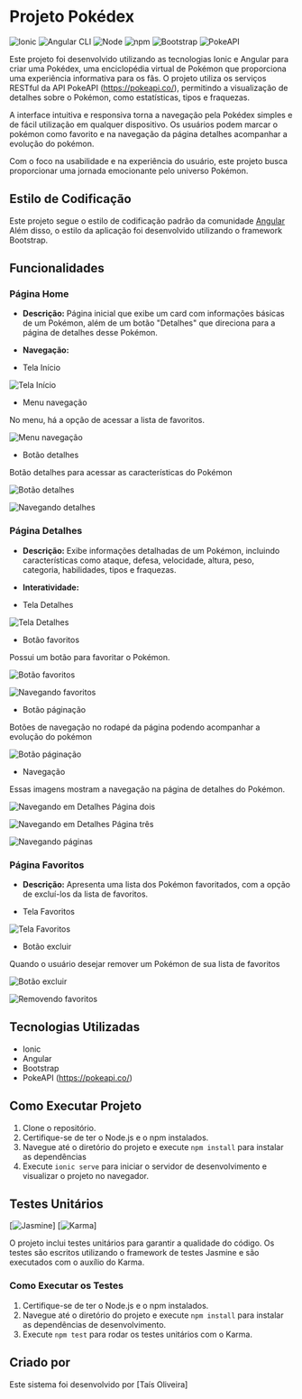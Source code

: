 # Projeto Pokédex

![Ionic](https://img.shields.io/badge/Ionic-7.2.0-blue.svg) ![Angular CLI](https://img.shields.io/badge/Angular_CLI-17.3.8-red.svg) ![Node](https://img.shields.io/badge/Node-18.17.0-green.svg) ![npm](https://img.shields.io/badge/npm-10.4.0-red.svg) ![Bootstrap](https://img.shields.io/badge/Bootstrap-5.3.3-blueviolet.svg) ![PokeAPI](https://img.shields.io/badge/PokeAPI-RESTful-9cf.svg)

Este projeto foi desenvolvido utilizando as tecnologias Ionic e Angular para criar uma Pokédex, uma enciclopédia virtual de Pokémon que proporciona uma experiência informativa para os fãs. O projeto utiliza os serviços RESTful da API PokeAPI (https://pokeapi.co/), permitindo a visualização de detalhes sobre o Pokémon, como estatísticas, tipos e fraquezas.

A interface intuitiva e responsiva torna a navegação pela Pokédex simples e de fácil utilização em qualquer dispositivo. Os usuários podem marcar o pokémon como favorito e na navegação da página detalhes acompanhar a evolução do pokémon.

Com o foco na usabilidade e na experiência do usuário, este projeto busca proporcionar uma jornada emocionante pelo universo Pokémon.

## Estilo de Codificação

Este projeto segue o estilo de codificação padrão da comunidade [Angular](https://angular.io/guide/styleguide) Além disso, o estilo da aplicação foi desenvolvido utilizando o framework Bootstrap.

## Funcionalidades

### Página Home

- **Descrição:** Página inicial que exibe um card com informações básicas de um Pokémon, além de um botão "Detalhes" que direciona para a página de detalhes desse Pokémon.

- **Navegação:** 

- Tela Início

![Tela Início](assets/imgs/home.png)

- Menu navegação

No menu, há a opção de acessar a lista de favoritos.

![Menu navegação](assets/imgs/navbar.png)

- Botão detalhes

Botão detalhes para acessar as características do Pokémon

![Botão detalhes](assets/imgs/btn-details.png)

![Navegando detalhes](assets/gif/page-details-tutorial.gif)

### Página Detalhes

- **Descrição:** Exibe informações detalhadas de um Pokémon, incluindo características como ataque, defesa, velocidade, altura, peso, categoria, habilidades, tipos e fraquezas.

- **Interatividade:** 

- Tela Detalhes

![Tela Detalhes](assets/imgs/pokemon-details.png)

- Botão favoritos

Possui um botão para favoritar o Pokémon.

![Botão favoritos](assets/imgs/btn-favorites.png)

![Navegando favoritos](assets/gif/page-details-tutorial.gif)


- Botão páginação

Botões de navegação no rodapé da página podendo acompanhar a evolução do pokémon

![Botão páginação](assets/imgs/btn-navigation.png)

- Navegação 

Essas imagens mostram a navegação na página de detalhes do Pokémon.

![Navegando em Detalhes Página dois](assets/imgs/details-pagetwo.png)

![Navegando em Detalhes Página três](assets/imgs/details-pagethree.png)

![Navegando páginas](assets/gif/navigation-tutorial.gif)

### Página Favoritos

- **Descrição:** Apresenta uma lista dos Pokémon favoritados, com a opção de excluí-los da lista de favoritos.

- Tela Favoritos

![Tela Favoritos](assets/imgs/page-favorites.png)

- Botão excluir

Quando o usuário desejar remover um Pokémon de sua lista de favoritos

![Botão excluir](assets/imgs/btn-excluir.png)

![Removendo favoritos](assets/gif/remove-favorites-tutorial.gif)

## Tecnologias Utilizadas

- Ionic
- Angular
- Bootstrap
- PokeAPI (https://pokeapi.co/)

## Como Executar Projeto

1. Clone o repositório.
2. Certifique-se de ter o Node.js e o npm instalados.
2. Navegue até o diretório do projeto e execute `npm install` para instalar as dependências
3. Execute `ionic serve` para iniciar o servidor de desenvolvimento e visualizar o projeto no navegador.

## Testes Unitários

[![Jasmine](https://img.shields.io/badge/Jasmine-5.1.0-brightgreen.svg)] [![Karma](https://img.shields.io/badge/Karma-6.4.0-orange.svg)]

O projeto inclui testes unitários para garantir a qualidade do código.
Os testes são escritos utilizando o framework de testes Jasmine e são executados com o auxílio do Karma.

### Como Executar os Testes

1. Certifique-se de ter o Node.js e o npm instalados.
2. Navegue até o diretório do projeto e execute `npm install` para instalar as dependências de desenvolvimento.
3. Execute `npm test` para rodar os testes unitários com o Karma.

## Criado por

Este sistema foi desenvolvido por [Taís Oliveira]